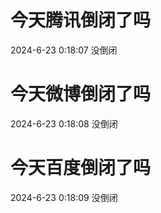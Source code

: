 # 今天腾讯倒闭了吗

2024-6-23 0:18:07 没倒闭

# 今天微博倒闭了吗

2024-6-23 0:18:08 没倒闭

# 今天百度倒闭了吗

2024-6-23 0:18:09 没倒闭

